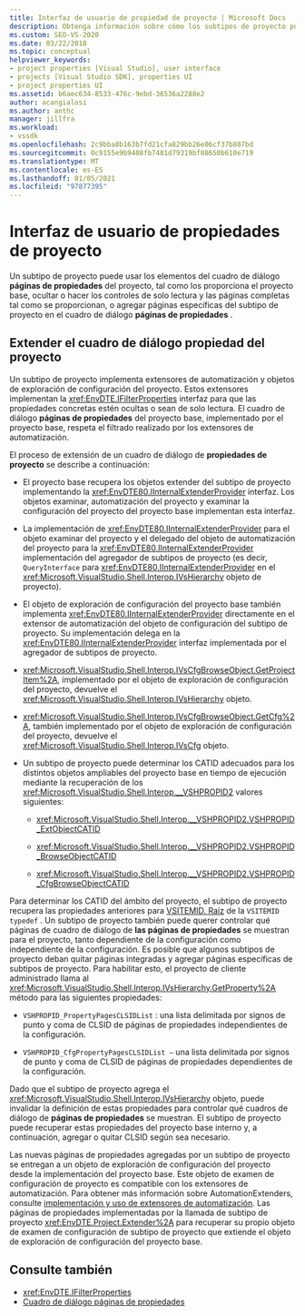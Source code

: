 ```yaml
---
title: Interfaz de usuario de propiedad de proyecto | Microsoft Docs
description: Obtenga información sobre cómo los subtipos de proyecto pueden modificar el cuadro de diálogo páginas de propiedades del proyecto según lo proporcionado por el proyecto base.
ms.custom: SEO-VS-2020
ms.date: 03/22/2018
ms.topic: conceptual
helpviewer_keywords:
- project properties [Visual Studio], user interface
- projects [Visual Studio SDK], properties UI
- project properties UI
ms.assetid: b6aec634-8533-476c-9ebd-36536a2288e2
author: acangialosi
ms.author: anthc
manager: jillfra
ms.workload:
- vssdk
ms.openlocfilehash: 2c9bba8b163b7fd21cfa829bb26e06cf37b887bd
ms.sourcegitcommit: 0c9155e9b9408fb7481d79319bf08650b610e719
ms.translationtype: MT
ms.contentlocale: es-ES
ms.lasthandoff: 01/05/2021
ms.locfileid: "97877395"
---
```

# <a name="project-property-user-interface"></a>Interfaz de usuario de propiedades de proyecto

Un subtipo de proyecto puede usar los elementos del cuadro de diálogo **páginas de propiedades** del proyecto, tal como los proporciona el proyecto base, ocultar o hacer los controles de solo lectura y las páginas completas tal como se proporcionan, o agregar páginas específicas del subtipo de proyecto en el cuadro de diálogo **páginas de propiedades** .

## <a name="extending-the-project-property-dialog-box"></a>Extender el cuadro de diálogo propiedad del proyecto

Un subtipo de proyecto implementa extensores de automatización y objetos de exploración de configuración del proyecto. Estos extensores implementan la <xref:EnvDTE.IFilterProperties> interfaz para que las propiedades concretas estén ocultas o sean de solo lectura. El cuadro de diálogo **páginas de propiedades** del proyecto base, implementado por el proyecto base, respeta el filtrado realizado por los extensores de automatización.

El proceso de extensión de un cuadro de diálogo de **propiedades de proyecto** se describe a continuación:

- El proyecto base recupera los objetos extender del subtipo de proyecto implementando la <xref:EnvDTE80.IInternalExtenderProvider> interfaz. Los objetos examinar, automatización del proyecto y examinar la configuración del proyecto del proyecto base implementan esta interfaz.

- La implementación de <xref:EnvDTE80.IInternalExtenderProvider> para el objeto examinar del proyecto y el delegado del objeto de automatización del proyecto para la <xref:EnvDTE80.IInternalExtenderProvider> implementación del agregador de subtipos de proyecto (es decir, `QueryInterface` para <xref:EnvDTE80.IInternalExtenderProvider> en el <xref:Microsoft.VisualStudio.Shell.Interop.IVsHierarchy> objeto de proyecto).

- El objeto de exploración de configuración del proyecto base también implementa <xref:EnvDTE80.IInternalExtenderProvider> directamente en el extensor de automatización del objeto de configuración del subtipo de proyecto. Su implementación delega en la <xref:EnvDTE80.IInternalExtenderProvider> interfaz implementada por el agregador de subtipos de proyecto.

- <xref:Microsoft.VisualStudio.Shell.Interop.IVsCfgBrowseObject.GetProjectItem%2A>, implementado por el objeto de exploración de configuración del proyecto, devuelve el <xref:Microsoft.VisualStudio.Shell.Interop.IVsHierarchy> objeto.

- <xref:Microsoft.VisualStudio.Shell.Interop.IVsCfgBrowseObject.GetCfg%2A>, también implementado por el objeto de exploración de configuración del proyecto, devuelve el <xref:Microsoft.VisualStudio.Shell.Interop.IVsCfg> objeto.

- Un subtipo de proyecto puede determinar los CATID adecuados para los distintos objetos ampliables del proyecto base en tiempo de ejecución mediante la recuperación de los <xref:Microsoft.VisualStudio.Shell.Interop.__VSHPROPID2> valores siguientes:

  - <xref:Microsoft.VisualStudio.Shell.Interop.__VSHPROPID2.VSHPROPID_ExtObjectCATID>

  - <xref:Microsoft.VisualStudio.Shell.Interop.__VSHPROPID2.VSHPROPID_BrowseObjectCATID>

  - <xref:Microsoft.VisualStudio.Shell.Interop.__VSHPROPID2.VSHPROPID_CfgBrowseObjectCATID>

Para determinar los CATID del ámbito del proyecto, el subtipo de proyecto recupera las propiedades anteriores para [VSITEMID. Raíz](<xref:Microsoft.VisualStudio.VSConstants.VSITEMID#Microsoft_VisualStudio_VSConstants_VSITEMID_Root>) de la `VSITEMID typedef` . Un subtipo de proyecto también puede querer controlar qué páginas de cuadro de diálogo de **las páginas de propiedades** se muestran para el proyecto, tanto dependiente de la configuración como independiente de la configuración. Es posible que algunos subtipos de proyecto deban quitar páginas integradas y agregar páginas específicas de subtipos de proyecto. Para habilitar esto, el proyecto de cliente administrado llama al <xref:Microsoft.VisualStudio.Shell.Interop.IVsHierarchy.GetProperty%2A> método para las siguientes propiedades:

- `VSHPROPID_PropertyPagesCLSIDList` : una lista delimitada por signos de punto y coma de CLSID de páginas de propiedades independientes de la configuración.

- `VSHPROPID_CfgPropertyPagesCLSIDList —` una lista delimitada por signos de punto y coma de CLSID de páginas de propiedades dependientes de la configuración.

Dado que el subtipo de proyecto agrega el <xref:Microsoft.VisualStudio.Shell.Interop.IVsHierarchy> objeto, puede invalidar la definición de estas propiedades para controlar qué cuadros de diálogo de **páginas de propiedades** se muestran. El subtipo de proyecto puede recuperar estas propiedades del proyecto base interno y, a continuación, agregar o quitar CLSID según sea necesario.

Las nuevas páginas de propiedades agregadas por un subtipo de proyecto se entregan a un objeto de exploración de configuración del proyecto desde la implementación del proyecto base. Este objeto de examen de configuración de proyecto es compatible con los extensores de automatización. Para obtener más información sobre AutomationExtenders, consulte [implementación y uso de extensores de automatización](/previous-versions/0y92k2w2(v=vs.140)). Las páginas de propiedades implementadas por la llamada de subtipo de proyecto <xref:EnvDTE.Project.Extender%2A> para recuperar su propio objeto de examen de configuración de subtipo de proyecto que extiende el objeto de exploración de configuración del proyecto base.

## <a name="see-also"></a>Consulte también

- <xref:EnvDTE.IFilterProperties>
- [Cuadro de diálogo páginas de propiedades](/previous-versions/visualstudio/visual-studio-2010/as5chysf(v=vs.100))